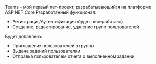 Teams - мой первый пет-проект, разрабатывающийся на платформе ASP.NET Core
Разработанный функционал:
- Регистрация/Аутентификация (будет переработано)
- Создание, редактирование, удаление групп пользователей

Будет добавлено:
- Приглашение пользователей в группы
- Выдача заданий пользователям
- Отправка пользователем отчета о выполненном задании
